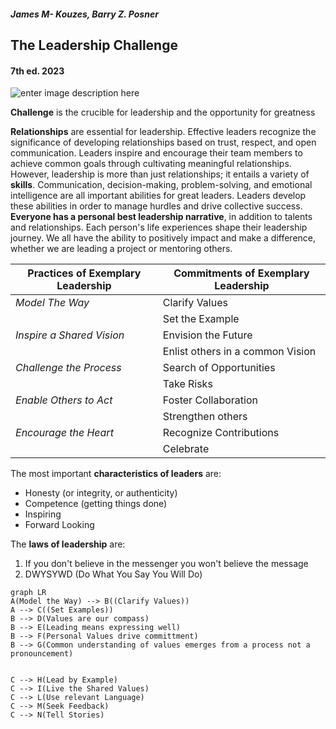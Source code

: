 ##### James M- Kouzes, Barry Z. Posner
## The Leadership Challenge 
#### 7th ed. 2023
![enter image description here](https://www.ibs.it/images/9781119736127_0_536_0_75.jpg)

**Challenge** is the crucible for leadership and the opportunity for greatness

**Relationships** are essential for leadership. Effective leaders recognize the significance of developing relationships based on trust, respect, and open communication. Leaders inspire and encourage their team members to achieve common goals through cultivating meaningful relationships. However, leadership is more than just relationships; it entails a variety of **skills**. Communication, decision-making, problem-solving, and emotional intelligence are all important abilities for great leaders. Leaders develop these abilities in order to manage hurdles and drive collective success. **Everyone has a personal best leadership narrative**, in addition to talents and relationships. Each person's life experiences shape their leadership journey. We all have the ability to positively impact and make a difference, whether we are leading a project or mentoring others.

|Practices of Exemplary Leadership|Commitments of Exemplary Leadership  |
|--|--|
| *Model The Way* |Clarify Values |
||Set the Example
| *Inspire a Shared Vision* | Envision the Future |
||Enlist others in a common Vision
| *Challenge the Process* | Search of Opportunities |
|| Take Risks|
| *Enable Others to Act*  | Foster Collaboration  |
|| Strengthen others|
| *Encourage the Heart* | Recognize Contributions  |
||Celebrate|

The most important **characteristics of leaders** are:
 - Honesty (or integrity, or authenticity) 
 - Competence (getting things
   done) 
 - Inspiring    
 - Forward Looking

The **laws of leadership** are:
 1. If you don't believe in the messenger you won't believe the message
 2. DWYSYWD (Do What You Say You Will Do)

```mermaid
graph LR
A(Model the Way) --> B((Clarify Values)) 
A --> C((Set Examples)) 
B --> D(Values are our compass)
B --> E(Leading means expressing well)
B --> F(Personal Values drive committment)
B --> G(Common understanding of values emerges from a process not a pronouncement)


C --> H(Lead by Example)
C --> I(Live the Shared Values)
C --> L(Use relevant Language)
C --> M(Seek Feedback)
C --> N(Tell Stories)


